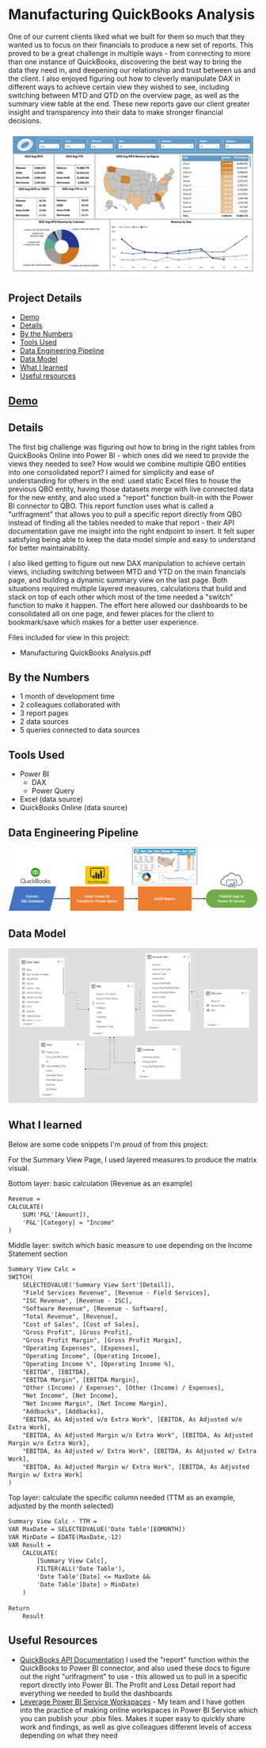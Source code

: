 # Manufacturing QuickBooks Analysis

One of our current clients liked what we built for them so much that they wanted us to focus on their financials to produce a new set of reports. This proved to be a great challenge in multiple ways - from connecting to more than one instance of QuickBooks, discovering the best way to bring the data they need in, and deepening our relationship and trust between us and the client. I also enjoyed figuring out how to cleverly manipulate DAX in different ways to achieve certain view they wished to see, including switching between MTD and QTD on the overview page, as well as the summary view table at the end. These new reports gave our client greater insight and transparency into their data to make stronger financial decisions.

!["Report"](./Manufacturing%20Quickbooks%20Analysis.jpg)

## Project Details
- [Demo](#demo)
- [Details](#details)
- [By the Numbers](#by-the-numbers)
- [Tools Used](#tools-used)
- [Data Engineering Pipeline](#data-engineering-pipeline)
- [Data Model](#data-model)
- [What I learned](#what-i-learned)
- [Useful resources](#useful-resources)

## [Demo](https://app.powerbi.com/view?r=eyJrIjoiY2U5MjhhMDctNTRhMS00MWQ2LTgyOTctMjU5NDBiYjk2MzNlIiwidCI6ImY3N2E4MGM5LTY5MTAtNGJkYy1iNjFiLTgxNzA2NmQ1NmI0NiIsImMiOjJ9)

## Details

The first big challenge was figuring out how to bring in the right tables from QuickBooks Online into Power BI - which ones did we need to provide the views they needed to see? How would we combine multiple QBO entities into one consolidated report? I aimed for simplicity and ease of understanding for others in the end: used static Excel files to house the previous QBO entity, having those datasets merge with live connected data for the new entity, and also used a "report" function built-in with the Power BI connector to QBO. This report function uses what is called a "urlfragment" that allows you to pull a specific report directly from QBO instead of finding all the tables needed to make that report - their API documentation gave me insight into the right endpoint to insert. It felt super satisfying being able to keep the data model simple and easy to understand for better maintainability.

I also liked getting to figure out new DAX manipulation to achieve certain views, including switching between MTD and YTD on the main financials page, and building a dynamic summary view on the last page. Both situations required multiple layered measures, calculations that build and stack on top of each other which most of the time needed a "switch" function to make it happen. The effort here allowed our dashboards to be consolidated all on one page, and fewer places for the client to bookmark/save which makes for a better user experience.

Files included for view in this project:
- Manufacturing QuickBooks Analysis.pdf

## By the Numbers

- 1 month of development time
- 2 colleagues collaborated with
- 3 report pages
- 2 data sources
- 5 queries connected to data sources

## Tools Used

- Power BI
  - DAX
  - Power Query
- Excel (data source)
- QuickBooks Online (data source)

## Data Engineering Pipeline

!["Pipeline"](./Manufacturing%20Quickbooks%20Analysis%20Pipeline.png)

## Data Model

!["Data Model"](./Manufacturing%20Quickbooks%20Analysis%20Data%20Model.png)

## What I learned

Below are some code snippets I'm proud of from this project:

For the Summary View Page, I used layered measures to produce the matrix visual.

Bottom layer: basic calculation (Revenue as an example)
```DAX
Revenue = 
CALCULATE(
    SUM('P&L'[Amount]), 
    'P&L'[Category] = "Income"
)
```

Middle layer: switch which basic measure to use depending on the Income Statement section 
```DAX
Summary View Calc = 
SWITCH(
    SELECTEDVALUE('Summary View Sort'[Detail]), 
    "Field Services Revenue", [Revenue - Field Services],
    "ISC Revenue", [Revenue - ISC],
    "Software Revenue", [Revenue - Software],
    "Total Revenue", [Revenue],
    "Cost of Sales", [Cost of Sales],
    "Gross Profit", [Gross Profit],
    "Gross Profit Margin", [Gross Profit Margin],
    "Operating Expenses", [Expenses],
    "Operating Income", [Operating Income],
    "Operating Income %", [Operating Income %],
    "EBITDA", [EBITDA],
    "EBITDA Margin", [EBITDA Margin],
    "Other (Income) / Expenses", [Other (Income) / Expenses],
    "Net Income", [Net Income],
    "Net Income Margin", [Net Income Margin],
    "Addbacks", [Addbacks],
    "EBITDA, As Adjusted w/o Extra Work", [EBITDA, As Adjusted w/o Extra Work],
    "EBITDA, As Adjusted Margin w/o Extra Work", [EBITDA, As Adjusted Margin w/o Extra Work],
    "EBITDA, As Adjusted w/ Extra Work", [EBITDA, As Adjusted w/ Extra Work],
    "EBITDA, As Adjusted Margin w/ Extra Work", [EBITDA, As Adjusted Margin w/ Extra Work]
)
```

Top layer: calculate the specific column needed (TTM as an example, adjusted by the month selected)
```DAX
Summary View Calc - TTM = 
VAR MaxDate = SELECTEDVALUE('Date Table'[EOMONTH])
VAR MinDate = EDATE(MaxDate,-12)
VAR Result =
    CALCULATE(
        [Summary View Calc],
        FILTER(ALL('Date Table'),
        'Date Table'[Date] <= MaxDate &&
        'Date Table'[Date] > MinDate)
    )
    
Return
    Result
```

## Useful Resources

- [QuickBooks API Documentation](https://developer.intuit.com/app/developer/qbo/docs/api/accounting/report-entities/profitandlossdetail#query-a-report) I used the "report" function within the QuickBooks to Power BI connector, and also used these docs to figure out the right "urlfragment" to use - this allowed us to pull in a specific report directly into Power BI. The Profit and Loss Detail report had everything we needed to build the dashboards
- [Leverage Power BI Service Workspaces](https://learn.microsoft.com/en-us/power-bi/fundamentals/service-get-started) - My team and I have gotten into the practice of making online workspaces in Power BI Service which you can publish your .pbix files. Makes it super easy to quickly share work and findings, as well as give colleagues different levels of access depending on what they need
